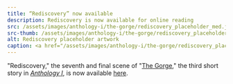 ```yaml
---
title: “Rediscovery” now available
description: Rediscovery is now available for online reading
src: /assets/images/anthology-i/the-gorge/rediscovery_placeholder_med.jpg
src-thumb: /assets/images/anthology-i/the-gorge/rediscovery_placeholder_small.jpg
alt: Rediscovery placeholder artwork
caption: <a href="/assets/images/anthology-i/the-gorge/rediscovery_placeholder.jpg" target="_blank">AI placeholder artwork</a> generated above using <a href="https://creator.nightcafe.studio/creation/h4jPQ7wqzzzTRzrIXxGw" target="_blank">SDXL 1.0</a> — <a href="https://creativecommons.org/publicdomain/zero/1.0/" target="_blank">CC0 1.0</a>
---
```


"Rediscovery," the seventh and final scene of "[The Gorge](/anthology-i/the-gorge/)," the third short story in *[Anthology I](/anthology-i/)*, is now available [here](/anthology-i/the-gorge/rediscovery/).